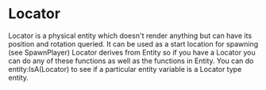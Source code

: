 # Locator

Locator is a physical entity which doesn't render anything but can have its position and rotation queried. It can be used as a start location for spawning (see SpawnPlayer) Locator derives from Entity so if you have a Locator you can do any of these functions as well as the functions in Entity. You can do entity:IsA(Locator) to see if a particular entity variable is a Locator type entity.